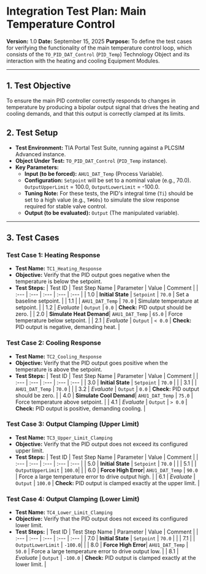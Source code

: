 # Integration Test Plan: Main Temperature Control

**Version:** 1.0
**Date:** September 15, 2025
**Purpose:** To define the test cases for verifying the functionality of the main temperature control loop, which consists of the `TO_PID_DAT_Control` (`PID_Temp`) Technology Object and its interaction with the heating and cooling Equipment Modules.

---

## 1. Test Objective

To ensure the main PID controller correctly responds to changes in temperature by producing a bipolar output signal that drives the heating and cooling demands, and that this output is correctly clamped at its limits.

## 2. Test Setup

*   **Test Environment:** TIA Portal Test Suite, running against a PLCSIM Advanced instance.
*   **Object Under Test:** `TO_PID_DAT_Control` (`PID_Temp` instance).
*   **Key Parameters:**
    *   **Input (to be forced):** `AHU1_DAT_Temp` (Process Variable).
    *   **Configuration:** `Setpoint` will be set to a nominal value (e.g., 70.0). `OutputUpperLimit` = 100.0, `OutputLowerLimit` = -100.0.
    *   **Tuning Note:** For these tests, the PID's integral time (`Ti`) should be set to a high value (e.g., `T#60s`) to simulate the slow response required for stable valve control.
    *   **Output (to be evaluated):** `Output` (The manipulated variable).

---

## 3. Test Cases

### Test Case 1: Heating Response

*   **Test Name:** `TC1_Heating_Response`
*   **Objective:** Verify that the PID output goes negative when the temperature is below the setpoint.
*   **Test Steps:**
| Test ID | Test Step Name | Parameter | Value | Comment |
| :--- | :--- | :--- | :--- | :--- |
| 1.0 | **Initial State** | `Setpoint` | `70.0` | Set a baseline setpoint. |
| 1.1 | | `AHU1_DAT_Temp` | `70.0` | Simulate temperature at setpoint. |
| 1.2 | *Evaluate* | `Output` | `0.0` | **Check:** PID output should be zero. |
| 2.0 | **Simulate Heat Demand**| `AHU1_DAT_Temp` | `65.0` | Force temperature below setpoint. |
| 2.1 | *Evaluate* | `Output` | `< 0.0` | **Check:** PID output is negative, demanding heat. |

### Test Case 2: Cooling Response

*   **Test Name:** `TC2_Cooling_Response`
*   **Objective:** Verify that the PID output goes positive when the temperature is above the setpoint.
*   **Test Steps:**
| Test ID | Test Step Name | Parameter | Value | Comment |
| :--- | :--- | :--- | :--- | :--- |
| 3.0 | **Initial State** | `Setpoint` | `70.0` | |
| 3.1 | | `AHU1_DAT_Temp` | `70.0` | |
| 3.2 | *Evaluate* | `Output` | `0.0` | **Check:** PID output should be zero. |
| 4.0 | **Simulate Cool Demand**| `AHU1_DAT_Temp` | `75.0` | Force temperature above setpoint. |
| 4.1 | *Evaluate* | `Output` | `> 0.0` | **Check:** PID output is positive, demanding cooling. |

### Test Case 3: Output Clamping (Upper Limit)

*   **Test Name:** `TC3_Upper_Limit_Clamping`
*   **Objective:** Verify that the PID output does not exceed its configured upper limit.
*   **Test Steps:**
| Test ID | Test Step Name | Parameter | Value | Comment |
| :--- | :--- | :--- | :--- | :--- |
| 5.0 | **Initial State** | `Setpoint` | `70.0` | |
| 5.1 | | `OutputUpperLimit` | `100.0`| |
| 6.0 | **Force High Error**| `AHU1_DAT_Temp` | `90.0` | Force a large temperature error to drive output high. |
| 6.1 | *Evaluate* | `Output` | `100.0` | **Check:** PID output is clamped exactly at the upper limit. |

### Test Case 4: Output Clamping (Lower Limit)

*   **Test Name:** `TC4_Lower_Limit_Clamping`
*   **Objective:** Verify that the PID output does not exceed its configured lower limit.
*   **Test Steps:**
| Test ID | Test Step Name | Parameter | Value | Comment |
| :--- | :--- | :--- | :--- | :--- |
| 7.0 | **Initial State** | `Setpoint` | `70.0` | |
| 7.1 | | `OutputLowerLimit` | `-100.0`| |
| 8.0 | **Force High Error**| `AHU1_DAT_Temp` | `50.0` | Force a large temperature error to drive output low. |
| 8.1 | *Evaluate* | `Output` | `-100.0` | **Check:** PID output is clamped exactly at the lower limit. |
